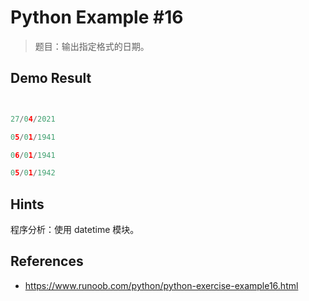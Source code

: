 # Python Example #16

> 题目：输出指定格式的日期。

## Demo Result

```python

27/04/2021
05/01/1941
06/01/1941
05/01/1942
```

## Hints

程序分析：使用 datetime 模块。

## References

- <https://www.runoob.com/python/python-exercise-example16.html>
